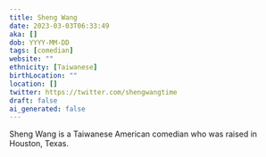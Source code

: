 ```yaml
---
title: Sheng Wang
date: 2023-03-03T06:33:49
aka: []
dob: YYYY-MM-DD
tags: [comedian]
website: ""
ethnicity: [Taiwanese]
birthLocation: ""
location: []
twitter: https://twitter.com/shengwangtime
draft: false
ai_generated: false
---
```


Sheng Wang is a Taiwanese American comedian who was raised in Houston, Texas.